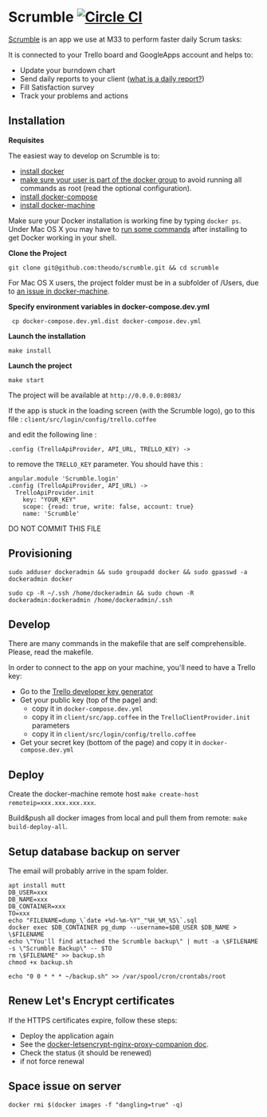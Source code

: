 # Scrumble [![Circle CI](https://circleci.com/gh/theodo/scrumble.svg?style=svg)](https://circleci.com/gh/theodo/scrumble)

[Scrumble](https://theodo.github.io/scrumble/) is an app we use at M33 to perform faster daily Scrum tasks:

It is connected to your Trello board and GoogleApps account and helps to:

- Update your burndown chart
- Send daily reports to your client ([what is a daily report?](http://www.theodo.fr/blog/2015/10/you-want-to-do-scrum-start-with-daily-reports/))
- Fill Satisfaction survey
- Track your problems and actions

## Installation

**Requisites**

The easiest way to develop on Scrumble is to:

- [install docker](https://docs.docker.com/engine/installation/)
- [make sure your user is part of the docker group](http://askubuntu.com/questions/477551/how-can-i-use-docker-without-sudo)
  to avoid running all commands as root (read the optional configuration).
- [install docker-compose](https://docs.docker.com/compose/install/)
- [install docker-machine](https://docs.docker.com/machine/install-machine/)

Make sure your Docker installation is working fine by typing `docker ps`. Under Mac OS X you may have to [run some commands](https://docs.docker.com/engine/installation/linux/ubuntulinux/#create-a-docker-group) after installing to get Docker working in your shell.

**Clone the Project**

```
git clone git@github.com:theodo/scrumble.git && cd scrumble
```

For Mac OS X users, the project folder must be in a subfolder of /Users, due to [an issue in docker-machine](https://github.com/docker/machine/issues/13).

**Specify environment variables in docker-compose.dev.yml**

```
 cp docker-compose.dev.yml.dist docker-compose.dev.yml
```

**Launch the installation**

```
make install
```

**Launch the project**

```
make start
```

The project will be available at `http://0.0.0.0:8083/`

If the app is stuck in the loading screen (with the Scrumble logo), go to this file :
`client/src/login/config/trello.coffee`

and edit the following line :

```
.config (TrelloApiProvider, API_URL, TRELLO_KEY) ->
```

to remove the `TRELLO_KEY` parameter. You should have this :

```
angular.module 'Scrumble.login'
.config (TrelloApiProvider, API_URL) ->
  TrelloApiProvider.init
    key: "YOUR_KEY"
    scope: {read: true, write: false, account: true}
    name: 'Scrumble'
```

DO NOT COMMIT THIS FILE

## Provisioning

```
sudo adduser dockeradmin && sudo groupadd docker && sudo gpasswd -a dockeradmin docker

sudo cp -R ~/.ssh /home/dockeradmin && sudo chown -R dockeradmin:dockeradmin /home/dockeradmin/.ssh
```

## Develop

There are many commands in the makefile that are self comprehensible. Please,
read the makefile.

In order to connect to the app on your machine, you'll need to have a Trello key:

- Go to the [Trello developer key generator](https://trello.com/app-key)
- Get your public key (top of the page) and:
  - copy it in `docker-compose.dev.yml`
  - copy it in `client/src/app.coffee` in the `TrelloClientProvider.init` parameters
  - copy it in `client/src/login/config/trello.coffee`
- Get your secret key (bottom of the page) and copy it in `docker-compose.dev.yml`

## Deploy

Create the docker-machine remote host `make create-host remoteip=xxx.xxx.xxx.xxx`.

Build&push all docker images from local and pull them from remote: `make build-deploy-all`.

## Setup database backup on server

The email will probably arrive in the spam folder.

```
apt install mutt
DB_USER=xxx
DB_NAME=xxx
DB_CONTAINER=xxx
TO=xxx
echo "FILENAME=dump_\`date +%d-%m-%Y"_"%H_%M_%S\`.sql
docker exec $DB_CONTAINER pg_dump --username=$DB_USER $DB_NAME > \$FILENAME
echo \"You'll find attached the Scrumble backup\" | mutt -a \$FILENAME -s \"Scrumble Backup\" -- $TO
rm \$FILENAME" >> backup.sh
chmod +x backup.sh

echo "0 0 * * * ~/backup.sh" >> /var/spool/cron/crontabs/root
```

## Renew Let's Encrypt certificates

If the HTTPS certificates expire, follow these steps:

- Deploy the application again
- See the [docker-letsencrypt-nginx-proxy-companion doc](https://github.com/JrCs/docker-letsencrypt-nginx-proxy-companion).
- Check the status (it should be renewed)
- if not force renewal

## Space issue on server

`docker rmi $(docker images -f "dangling=true" -q)`
